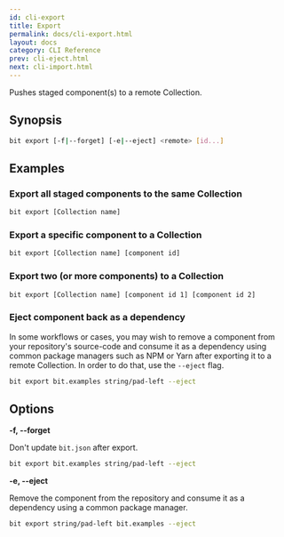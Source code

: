 ```yaml
---
id: cli-export
title: Export
permalink: docs/cli-export.html
layout: docs
category: CLI Reference
prev: cli-eject.html
next: cli-import.html
---
```


Pushes staged component(s) to a remote Collection.

## Synopsis

```bash
bit export [-f|--forget] [-e|--eject] <remote> [id...]
```

## Examples

### Export all staged components to the same Collection

```bash
bit export [Collection name]
```

### Export a specific component to a Collection

```bash
bit export [Collection name] [component id]
```

### Export two (or more components) to a Collection

```bash
bit export [Collection name] [component id 1] [component id 2]
```

### Eject component back as a dependency

In some workflows or cases, you may wish to remove a component from your repository's source-code and consume it as a dependency using common package managers such as NPM or Yarn after exporting it to a remote Collection. In order to do that, use the `--eject` flag.

```sh
bit export bit.examples string/pad-left --eject
```

## Options

**-f, --forget**

Don't update `bit.json` after export.

```sh
bit export bit.examples string/pad-left --eject
```

**-e, --eject**

Remove the component from the repository and consume it as a dependency using a common package manager.

```sh
bit export string/pad-left bit.examples --eject
```